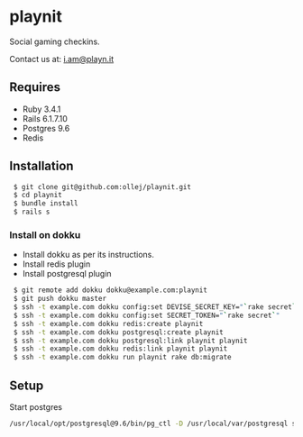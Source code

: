 playnit
=======

Social gaming checkins.

Contact us at: i.am@playn.it

Requires
--------

 * Ruby 3.4.1
 * Rails 6.1.7.10
 * Postgres 9.6
 * Redis

Installation
------------

```bash
 $ git clone git@github.com:ollej/playnit.git
 $ cd playnit
 $ bundle install
 $ rails s
```

### Install on dokku

 * Install dokku as per its instructions.
 * Install redis plugin
 * Install postgresql plugin

```bash
 $ git remote add dokku dokku@example.com:playnit
 $ git push dokku master
 $ ssh -t example.com dokku config:set DEVISE_SECRET_KEY="`rake secret`"
 $ ssh -t example.com dokku config:set SECRET_TOKEN="`rake secret`"
 $ ssh -t example.com dokku redis:create playnit
 $ ssh -t example.com dokku postgresql:create playnit
 $ ssh -t example.com dokku postgresql:link playnit playnit
 $ ssh -t example.com dokku redis:link playnit playnit
 $ ssh -t example.com dokku run playnit rake db:migrate
```


Setup
-----

Start postgres

```bash
/usr/local/opt/postgresql@9.6/bin/pg_ctl -D /usr/local/var/postgresql start
```
